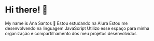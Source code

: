 # Hi there! 👋
My name is Ana Santos 🥰
Estou estudando na Alura
Estou me desenvolvendo na linguagem JavaScript
Utilizo esse espaço para minha organização e compartilhamento dos meu projetos desenvolvidos
